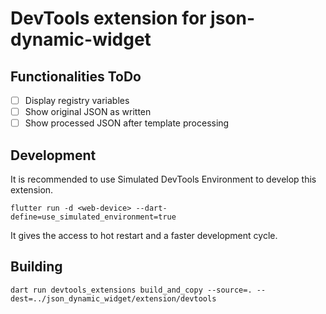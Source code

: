 # DevTools extension for json-dynamic-widget

## Functionalities ToDo
- [ ] Display registry variables
- [ ] Show original JSON as written
- [ ] Show processed JSON after template processing

## Development
It is recommended to use Simulated DevTools Environment to develop this extension.

```
flutter run -d <web-device> --dart-define=use_simulated_environment=true
```

It gives the access to hot restart and a faster development cycle.


## Building
```
dart run devtools_extensions build_and_copy --source=. --dest=../json_dynamic_widget/extension/devtools
```